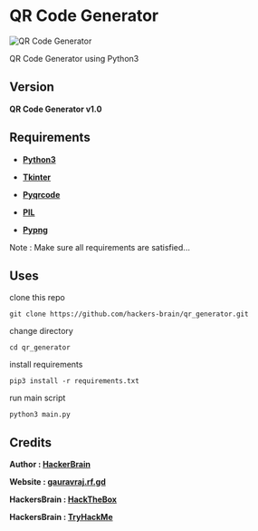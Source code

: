 # QR Code Generator
![QR Code Generator](https://hackers-brain.github.io/images/joker/qr_generator.png)

QR Code Generator using Python3
## Version
**QR Code Generator v1.0**
## Requirements
* **[Python3](https://www.python.org/downloads/)**

* **[Tkinter](https://docs.python.org/3/library/tkinter.html)**

* **[Pyqrcode](https://pypi.org/project/PyQRCode/)**

* **[PIL](https://pillow.readthedocs.io/en/4.2.x/reference/ImageTk.html)**

* **[Pypng](https://pypi.org/project/pypng/)**

Note : Make sure all requirements are satisfied...

## Uses
clone this repo
```
git clone https://github.com/hackers-brain/qr_generator.git
```
change directory
```
cd qr_generator
```
install requirements
```
pip3 install -r requirements.txt
```
run main script
```
python3 main.py 
```

## Credits
**Author : [HackerBrain](https://github.com/hackers-brain/)**

**Website : [gauravraj.rf.gd](http://gauravraj.rf.gd/)**

**HackersBrain : [HackTheBox](https://www.hackthebox.eu/profile/303514)**

**HackersBrain : [TryHackMe](https://tryhackme.com/p/hackersbrain)**
